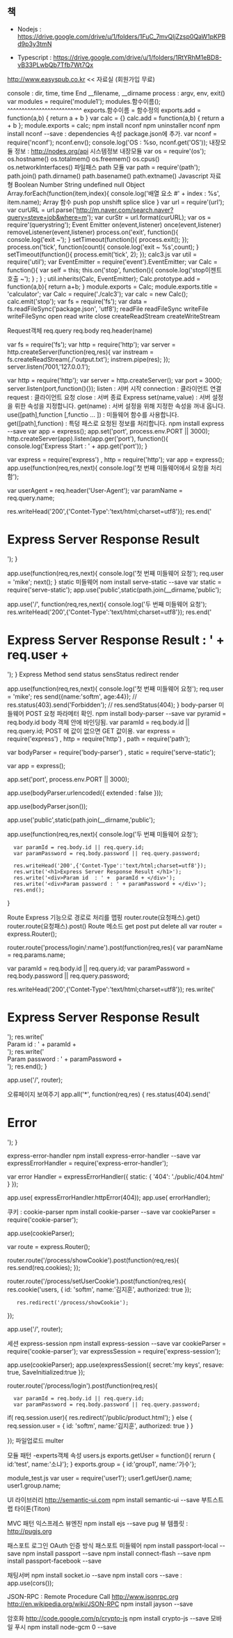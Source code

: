 ## 책
 - Nodejs : https://drive.google.com/drive/u/1/folders/1FuC_7mvQIjZzsp0QaW1pKPBd9p3y3tmN

 - Typescript : https://drive.google.com/drive/u/1/folders/1RtYRhM1eBD8-vB33PLwbQb7Tfb7Wt7Qx


http://www.easyspub.co.kr
<< 자료실 (회원가입 무료)

console : dir, time, time End
__filename, __dirname
process : argv, env, exit()
var modules = require('module1');
modules.함수이름();
                 ^^^^^^^^^^^^^^^^^^^^^^^^^^
exports.함수이름 = 함수정의
exports.add = function(a,b) {
               return a + b
           }
 var calc = {}
            calc.add = function(a,b) {
                 return a + b
            };
            module.exports = calc;
npm install nconf
npm uninstaller nconf
npm install nconf --save : dependencies 속성 package.json에 추가.
var nconf = require('nconf');
           nconf.env();
          console.log('OS : %so, nconf.get('OS'));
내장모듈 정보 : http://nodes.org/api
시스템정보 내장모듈 
var os = require'(os');
os.hostname() 
os.totalmem()
os.freemem()
os.cpus()
os.networkInterfaces()
파일패스 path 모듈
var path = require'(path');
path.join()
path.dirname()
path.basename()
path.extname()
Javascript 자료형
Boolean
Number
String
undefined
null
Object
Array.forEach(function(item,index){
              console.log('배열 요소 #' + index : %s', item.name);
Array 함수
push
pop
unshift
splice
slice
           }
var url = require'(url');
var curURL = url.parse('http://m.naver.com/search.naver?query=steve+job&where=m');
var curStr = url.format(curURL);
var os = require'(querystring');
Event Emitter
on(event,listener)
once(event,listener)
removeListener(event,listener)
process.on('exit', function(){
               console.log('exit ~');
           }
setTimeout(function(){
            process.exit();
           });
process.on('tick', function(count){
              console.log('exit ~ %s',count);
           }
setTimeout(function(){
                process.emit('tick', 2);
           });
calc3.js
          var util = require('util');
           var EventEmitter = require('event').EventEmitter;
           var Calc = function(){
                 var self = this;
                 this.on('stop', function(){
                     console.log('stop이젠트 호출 ~');
                  } ;
            } ;
            util.inherits(Calc, EventEmitter);
            Calc.prototype.add = function(a,b){
                 return a+b;
            }
            module.exports = Calc;
            module.exports.title = 'calculator';
var Calc = require('./calc3');
           var calc = new Calc();
           calc.emit('stop');
var fs = require('fs');
           var data = fs.readFileSync('package.json', 'utf8');
readFile
readFileSync
writeFile
writeFileSync
open
read
write
close
createReadStream
createWriteStream

Request객체
req.query
req.body
req.header(name)

var fs = require('fs');
           var http = require('http');
           var server =            http.createServer(function(req,res){
                 var instream =                  fs.createReadStream(./'output.txt');
                 instrem.pipe(res);
          });
          server.listen(7001,'127.0.0.1');

var http = require('http');
           var server =   http.createServer();
          var port = 3000;
          server.listen(port,function(){});
listen : 서버 시작
connection : 클라이언트 연결
request : 클라이언트 요청
close : 서버 종료
Express
set(name,value) : 서버 설정을 뤼한 속성을 지정합니다.
get(name) : 서버 설정을 위해 지정한 속성을 꺼내 옵니다.
use([path],function [,functio  ... ]) : 미들웨어 함수를 사용합니다.
get([path],function) : 특덩 패스로 요청된 정보를 처리합니다.
npm install express --save
           var app = express();
           app.set('port', process.env.PORT || 3000);
           http.createServer(app).listen(app.ger('port'), function(){
      console.log('Express Start : ' + app.get('port'));
}

var express = require('express')
    , http = require('http');
var app = express();
app.use(function(req,res,next){
console.log('첫 번째 미들웨어에서 요청을 처리함');

var userAgent = req.header('User-Agent');
var paramName = req.query.name;

res.writeHead('200',{'Contet-Type':'text/html;charset=utf8'});
res.end('<h1>Express Server Response Result</h1>');
}

app.use(function(req,res,next){
     console.log('첫 번째 미들웨어 요청');
      req.user = 'mike';
      next();
}
static 미들웨어
nom install serve-static --save
var static = require('serve-static');
app.use('public',static(path.join(__dirname,'public');




app.use('/', function(req,res,next){
console.log('두 번째 미들웨어 요청');
res.writeHead('200',{'Contet-Type':'text/html;charset=utf8'});
res.end('<h1>Express Server Response Result : ' + req.user + </h1>');
}
Express Method
send
status
sensStatus
redirect
render

app.use(function(req,res,next){
      console.log('첫 번째 미들웨어 요청');
      req.user = 'mike';
      res send({name:'softm', age:44});
      // res.status(403).send('Forbidden');
      // res.sendStatus(404);
}
body-parser 미들웨어
POST 요청 파라메터 확인.
npm install body-parser --save
var pyramid = req.body.id
body 객체 안에 바인딩됨.
var paramId = req.body.id || req.query.id;
POST 에 값이 없으면 GET 값이용.
var express = require('express')
     , http = require('http')
     , path = require('path');

var bodyParser = require('body-parser')
    , static = require('serve-static'); 

var app = express();

app.set('port', process.env.PORT || 3000);

app.use(bodyParser.urlencoded({ extended : false }));

app.use(bodyParser.json());

app.use('public',static(path.join(__dirname,'public');

app.use(function(req,res,next){
     console.log('두 번째 미들웨어 요청');

      var paramId = req.body.id || req.query.id;
      var paramPassword = req.body.password || req.query.password;

      res.writeHead('200',{'Contet-Type':'text/html;charset=utf8'});
      res.write('<h1>Express Server Response Result </h1>');
      res.write('<div>Param id  : ' +  paramId + </div>');
      res.write('<div>Param password : ' + paramPassword + </div>');
      res.end();
}

Route
Express 기능으로 경로로 처리를 맵핑
router.route(요청패스).get()
router.route(요청패스).post()
Route 메소드
get
post
put
delete
all
var router = express.Router();

router.route('process/login/:name').post(function(req,res){
var paramName = req.params.name;

var paramId = req.body.id || req.query.id;
var paramPassword = req.body.password || req.query.password;

res.writeHead('200',{'Contet-Type':'text/html;charset=utf8'});
res.write('<h1>Express Server Response Result </h1>');
res.write('<div>Param id : ' + paramId + </div>');
res.write('<div>Param password : ' +  paramPassword + </div>');
res.end();
}

app.use('/', router);

오류페이지 보여주기
app.all('*', function(req,res) {
     res.status(404).send('<h1>Error</h1>');
}

express-error-handler
npm install express-error-handler --save
var expressErrorHandler = require('express-error-handler');

var error Handler = expressErrorHandler({
static: {
     '404': './public/404.html'
}
});

app.use( expressErrorHandler.httpError(404));
app.use( errorHandler);

쿠키 : cookie-parser
npm install cookie-parser --save
var cookieParser = require('cookie-parser');

app.use(cookieParser);

var route = express.Router();

router.route('/process/showCookie').post(function(req,res){
     res.send(req.cookies);
});

router.route('/process/setUserCookie').post(function(req,res){
       res.cookie('users, {
             id: 'softm',
             name:'김지훈',
             authorized: true
       });

       res.redirect('/process/showCookie');
});

app.use('/', router);


세션 express-session
npm install express-session --save
var cookieParser = require('cookie-parser');
var expressSession = require('express-session');

app.use(cookieParser);
app.use(expressSession({
       secret:'my keys',
       resave: true,
       SaveInitialized:true
});

router.route('/process/login').post(function(req,res){

      var paramId = req.body.id || req.query.id;
      var paramPassword = req.body.password || req.query.password;

if( req.session.user){
     res.redirect('/public/product.html');
} else {
       req.session.user = {
             id: 'softm',
             name:'김지훈',
             authorized: true
       }
}

});
파일업로드 multer

모듈 패턴 -experts객체 속성
users.js
exports.getUser = function(){
      rerurn { id:'test', name:'소냐'};
}
exports.group = { id:'group1', name:'가수'};

module_test.js
var user = require('user1');
user1.getUser().name;
user1.group.name;

UI 라이브러리
http://semantic-ui.com
npm install semantic-ui --save
부트스트랩
타이톤(Titon)

MVC 패턴
익스프레스 뷰엔진
npm install ejs --save
pug 뷰 템플릿 : http://pugjs.org


패스포트 로그인
OAuth 인증 방식
패스포트 미들웨어
npm install passport-local --save
npm install passport --save
npm install connect-flash --save
npm install passport-facebook --save

채팅서버
npm install socket.io --save
npm install cors --save : app.use(cors());

JSON-RPC : Remote Procedure Call
http://www.jsonrpc.org
http://en.wikipedia.org/wiki/JSON-RPC
npm install jayson --save

암호화
http://code.google.com/p/crypto-js
npm install crypto-js --save
모바일 푸시
npm install node-gcm 0 --save











